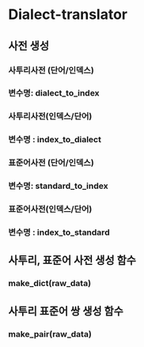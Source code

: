 # Dialect-translator

## 사전 생성

### 사투리사전 (단어/인덱스)
### 변수명: dialect_to_index

### 사투리사전(인덱스/단어)
### 변수명 : index_to_dialect

### 표준어사전 (단어/인덱스)
### 변수명: standard_to_index

### 표준어사전(인덱스/단어)
### 변수명 : index_to_standard

## 사투리, 표준어 사전 생성 함수
  ### make_dict(raw_data)
## 사투리 표준어 쌍 생성 함수 
  ### make_pair(raw_data)
